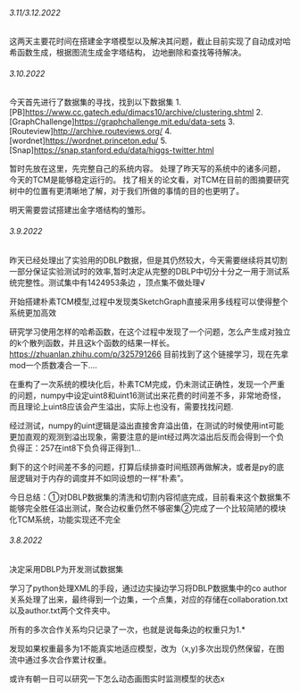 ###### 3.11/3.12.2022
这两天主要花时间在搭建金字塔模型以及解决其问题，截止目前实现了自动成对哈希函数生成，根据图流生成金字塔结构，
边地删除和查找等待解决。
###### 3.10.2022
今天首先进行了数据集的寻找，找到以下数据集
1.[PB]https://www.cc.gatech.edu/dimacs10/archive/clustering.shtml
2.[GraphChallenge]https://graphchallenge.mit.edu/data-sets
3.[Routeview]http://archive.routeviews.org/
4.[wordnet]https://wordnet.princeton.edu/
5.[Snap]https://snap.stanford.edu/data/higgs-twitter.html

暂时先放在这里，先完整自己的系统内容。
处理了昨天写的系统中的诸多问题，今天的TCM是能够稳定运行的。
找了相关的论文看，对TCM在目前的图摘要研究树中的位置有更清晰地了解，对于我们所做的事情的目的也更明了。

明天需要尝试搭建出金字塔结构的雏形。

###### 3.9.2022

昨天已经处理出了实验用的DBLP数据，但是其仍然较大，今天需要继续将其切割一部分保证实验测试时的效率,暂时决定从完整的DBLP中切分十分之一用于测试系统完整性。测试集中有1424953条边 ，顶点集不做处理√

开始搭建朴素TCM模型,过程中发现类SketchGraph直接采用多线程可以使得整个系统更加高效

研究学习使用怎样的哈希函数，在这个过程中发现了一个问题，怎么产生成对独立的k个散列函数，并且这k个函数的结果一样长。
https://zhuanlan.zhihu.com/p/325791266  目前找到了这个链接学习，现在先拿mod一个质数凑合一下....



在重构了一次系统的模块化后，朴素TCM完成，仍未测试正确性，发现一个严重的问题，numpy中设定uint8和uint16测试出来花费的时间差不多，非常地奇怪，而且理论上uint8应该会产生溢出，实际上也没有，需要找找问题.

经过测试，numpy的uint逻辑是溢出直接舍弃溢出值，在测试的时候使用int可能更加直观的观测到溢出现象，需要注意的是int经过两次溢出后反而会得到一个负负得正：257在int8下负负得正得到1...

剩下的这个时间差不多的问题，打算后续排查时间瓶颈再做解决，或者是py的底层逻辑对于内存的调度并不如同设想的一样“朴素”。

今日总结：①对DBLP数据集的清洗和切割内容彻底完成，目前看来这个数据集不能够完全胜任溢出测试，聚合边权重仍然不够密集②完成了一个比较简陋的模块化TCM系统，功能实现还不完全

###### 3.8.2022

决定采用DBLP为开发测试数据集

学习了python处理XML的手段，通过边实操边学习将DBLP数据集中的co author关系处理了出来，最终得到一个边集，一个点集，对应的存储在collaboration.txt以及author.txt两个文件夹中。

所有的多次合作关系均只记录了一次，也就是说每条边的权重只为1.*

发现如果权重最多为1不能真实地适应模型，改为（x,y)多次出现仍然保留，在图流中通过多次合作累计权重。

或许有朝一日可以研究一下怎么动态画图实时监测模型的状态x
